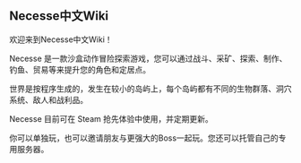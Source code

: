 ## Necesse中文Wiki

欢迎来到Necesse中文Wiki！  
  
Necesse 是一款沙盒动作冒险探索游戏，您可以通过战斗、采矿、探索、制作、钓鱼、贸易等来提升您的角色和定居点。  

世界是按程序生成的，发生在较小的岛屿上，每个岛屿都有不同的生物群落、洞穴系统、敌人和战利品。 
   
 Necesse 目前可在 Steam 抢先体验中使用，并定期更新。  
 
 你可以单独玩，也可以邀请朋友与更强大的Boss一起玩。您还可以托管自己的专用服务器。
